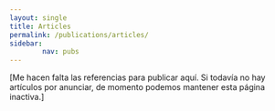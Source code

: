 ```yaml
---
layout: single
title: Articles
permalink: /publications/articles/
sidebar:
        nav: pubs
---
```

[Me hacen falta las referencias para publicar aquí. Si todavía no hay artículos por anunciar, de momento podemos mantener esta página inactiva.]
